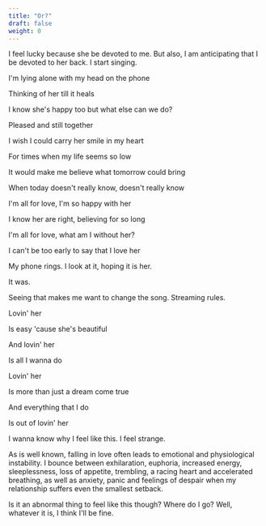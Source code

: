 ```yaml
---
title: "Or?"
draft: false
weight: 0
---
```

I feel lucky because she be devoted to me.
But also, I am anticipating that I be devoted to her back.
I start singing.

I'm lying alone with my head on the phone

Thinking of her till it heals

I know she's happy too but what else can we do?

Pleased and still together

I wish I could carry her smile in my heart

For times when my life seems so low

It would make me believe what tomorrow could bring

When today doesn't really know, doesn't really know

I'm all for love, I'm so happy with her

I know her are right, believing for so long

I'm all for love, what am I without her?

I can't be too early to say that I love her

My phone rings. I look at it, hoping it is her.

It was.

Seeing that makes me want to change the song. Streaming rules.

Lovin' her

Is easy 'cause she's beautiful

And lovin' her

Is all I wanna do

Lovin' her

Is more than just a dream come true

And everything that I do

Is out of lovin' her

I wanna know why I feel like this. I feel strange.

As is well known, falling in love often leads to emotional and physiological instability. I bounce between exhilaration, euphoria, increased energy, sleeplessness, loss of appetite, trembling, a racing heart and accelerated breathing, as well as anxiety, panic and feelings of despair when my relationship suffers even the smallest setback. 

Is it an abnormal thing to feel like this though? Where do I go? Well, whatever it is, I think I'll be fine.